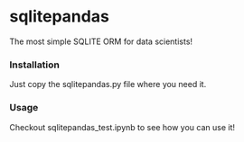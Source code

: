 # sqlitepandas
The most simple SQLITE ORM for data scientists!



### Installation

Just copy the sqlitepandas.py file where you need it.

### Usage

Checkout sqlitepandas_test.ipynb to see how you can use it!

